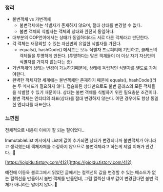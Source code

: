 ### 정리

- 불변객체 vs 가변객체
    - 불변객체에는 식별자가 존재하지 않으며, 절대 상태를 변경할 수 없다.
    - 불변 객체의 식별자는 객체의 상태와 완전히 동일하다.
- 대부분의 OOP언어에서는 상태가 동일하더라도 서로 다른 객체라고 판단한다.
- 각 객체는 재정의할 수 있는 자신만의 유일한 식별자를 가진다.
    - equals(), hashCode() 메서드는 모두 식별자 프로퍼티에 기반하고, 클래스의 객체들을 투명하게 만든다. (투명하다는 말은 객체들이 더 이상 자기 자신만의 식별자를 가지지 않는다는 뜻)
- 가변객체의 상태는 변경이 가능하기때문에, 상태에 독립적인 식별자를 별도로 가져야한다.
- 완벽한 객체지향 세계에는 불변객체만 존재하기 때문에 equals(), hashCode()라는 두 메서드가 필요하지 않다. 캡슐화된 상태만으로도 불변 클래스의 모든 객체들을 식별할 수 있기 때문이다. 상태는 불변 객체를 식별하기 위한 필요충분 조건이다.
- 불변 객체는 엔티티의 좌표(상태)를 절대 변경하지 않는다. 어떤 경우에도 항상 동일한 엔티티를 대표한다.

### 느낀점

전체적으로 내용이 이해가 잘 되는 절이었다..

ImmutableList 예시에서 List에 값이 추가되면 상태가 변경되니까 불변객체가 아니라고 생각했는데 객체자체를 수정하지 않으므로 불변객체라고 하는게 제일 이해가 안갔다.. 🤔 

[https://jojoldu.tistory.com/412](https://jojoldu.tistory.com/412)

예전에 이동욱 블로그에서 읽었던 글에서는 컬렉션의 값을 변경할 수 있는 메소드가 없는 컬렉션을 만들어서 불변 객체를 만들던데, 그럼 컬렉션 내부 값이 변경된다면 불변 객체가 아니라는 말이지 않나..🤔
